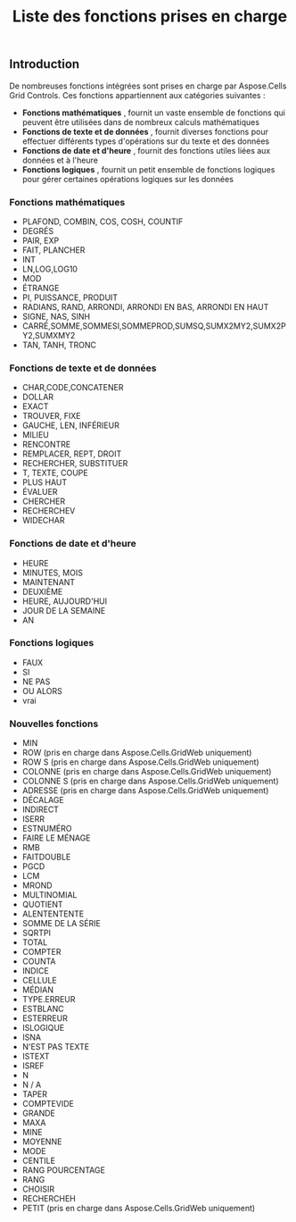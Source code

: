 ﻿---
title: Liste des fonctions prises en charge
type: docs
weight: 10
url: /fr/net/list-of-supported-functions/
---
## **Introduction**
De nombreuses fonctions intégrées sont prises en charge par Aspose.Cells Grid Controls. Ces fonctions appartiennent aux catégories suivantes :

- **Fonctions mathématiques** , fournit un vaste ensemble de fonctions qui peuvent être utilisées dans de nombreux calculs mathématiques
- **Fonctions de texte et de données** , fournit diverses fonctions pour effectuer différents types d'opérations sur du texte et des données
- **Fonctions de date et d'heure** , fournit des fonctions utiles liées aux données et à l'heure
- **Fonctions logiques** , fournit un petit ensemble de fonctions logiques pour gérer certaines opérations logiques sur les données
### **Fonctions mathématiques**
- PLAFOND, COMBIN, COS, COSH, COUNTIF
- DEGRÉS
- PAIR, EXP
- FAIT, PLANCHER
- INT
- LN,LOG,LOG10
- MOD
- ÉTRANGE
- PI, PUISSANCE, PRODUIT
- RADIANS, RAND, ARRONDI, ARRONDI EN BAS, ARRONDI EN HAUT
- SIGNE, NAS, SINH
- CARRÉ,SOMME,SOMMESI,SOMMEPROD,SUMSQ,SUMX2MY2,SUMX2PY2,SUMXMY2
- TAN, TANH, TRONC
### **Fonctions de texte et de données**
- CHAR,CODE,CONCATENER
- DOLLAR
- EXACT
- TROUVER, FIXE
- GAUCHE, LEN, INFÉRIEUR
- MILIEU
- RENCONTRE
- REMPLACER, REPT, DROIT
- RECHERCHER, SUBSTITUER
- T, TEXTE, COUPE
- PLUS HAUT
- ÉVALUER
- CHERCHER
- RECHERCHEV
- WIDECHAR
### **Fonctions de date et d'heure**
- HEURE
- MINUTES, MOIS
- MAINTENANT
- DEUXIÈME
- HEURE, AUJOURD'HUI
- JOUR DE LA SEMAINE
- AN
### **Fonctions logiques**
- FAUX
- SI
- NE PAS
- OU ALORS
- vrai
### **Nouvelles fonctions**
- MIN
- ROW (pris en charge dans Aspose.Cells.GridWeb uniquement)
- ROW S (pris en charge dans Aspose.Cells.GridWeb uniquement)
- COLONNE (pris en charge dans Aspose.Cells.GridWeb uniquement)
- COLONNE S (pris en charge dans Aspose.Cells.GridWeb uniquement)
- ADRESSE (pris en charge dans Aspose.Cells.GridWeb uniquement)
- DÉCALAGE
- INDIRECT
- ISERR
- ESTNUMÉRO
- FAIRE LE MÉNAGE
- RMB
- FAITDOUBLE
- PGCD
- LCM
- MROND
- MULTINOMIAL
- QUOTIENT
- ALENTENTENTE
- SOMME DE LA SÉRIE
- SQRTPI
- TOTAL
- COMPTER
- COUNTA
- INDICE
- CELLULE
- MÉDIAN
- TYPE.ERREUR
- ESTBLANC
- ESTERREUR
- ISLOGIQUE
- ISNA
- N'EST PAS TEXTE
- ISTEXT
- ISREF
- N
- N / A
- TAPER
- COMPTEVIDE
- GRANDE
- MAXA
- MINE
- MOYENNE
- MODE
- CENTILE
- RANG POURCENTAGE
- RANG
- CHOISIR
- RECHERCHEH
- PETIT (pris en charge dans Aspose.Cells.GridWeb uniquement)

